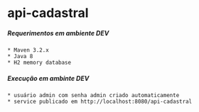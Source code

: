 # api-cadastral

##### Requerimentos em ambiente DEV 
    * Maven 3.2.x
    * Java 8
    * H2 memory database

##### Execução em ambinte DEV
    * usuário admin com senha admin criado automaticamente
    * service publicado em http://localhost:8080/api-cadastral
